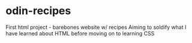 # odin-recipes
First html project - barebones website w/ recipes
Aiming to soldify what I have learned about HTML before moving on to learning CSS